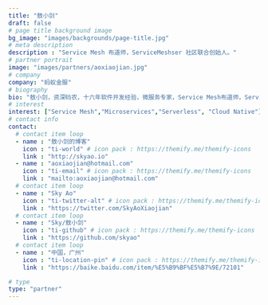 ```yaml
---
title: "敖小剑"
draft: false
# page title background image
bg_image: "images/backgrounds/page-title.jpg"
# meta description
description : "Service Mesh 布道师，ServiceMeshser 社区联合创始人。"
# partner portrait
image: "images/partners/aoxiaojian.jpg"
# company
company: "蚂蚁金服"
# biography
bio: "敖小剑，资深码农，十六年软件开发经验，微服务专家，Service Mesh布道师，Servicemesher社区联合创始人。专注于基础架构，Cloud Native 拥护者，敏捷实践者，坚守开发一线打磨匠艺的架构师。曾在亚信、爱立信、唯品会等任职，对基础架构和微服务有过深入研究和实践。目前就职蚂蚁金服，在中间件团队从事Service Mesh、Serverless产品开发。"
# interest
interest: ["Service Mesh","Microservices","Serverless", "Cloud Native"]
# contact info
contact:
  # contact item loop
  - name : "敖小剑的博客"
    icon : "ti-world" # icon pack : https://themify.me/themify-icons
    link : "http://skyao.io"
  - name : "aoxiaojian@hotmail.com"
    icon : "ti-email" # icon pack : https://themify.me/themify-icons
    link : "mailto:aoxiaojian@hotmail.com"
  # contact item loop
  - name : "Sky Ao"
    icon : "ti-twitter-alt" # icon pack : https://themify.me/themify-icons
    link : "https://twitter.com/SkyAoXiaojian"
  # contact item loop
  - name : "Sky/敖小剑"
    icon : "ti-github" # icon pack : https://themify.me/themify-icons
    link : "https://github.com/skyao"
  # contact item loop
  - name : "中国，广州"
    icon : "ti-location-pin" # icon pack : https://themify.me/themify-icons
    link : "https://baike.baidu.com/item/%E5%B9%BF%E5%B7%9E/72101"

# type
type: "partner"
---
```

